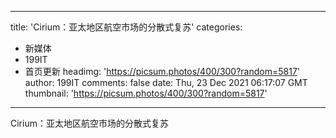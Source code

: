 
---
title: 'Cirium：亚太地区航空市场的分散式复苏'
categories: 
 - 新媒体
 - 199IT
 - 首页更新
headimg: 'https://picsum.photos/400/300?random=5817'
author: 199IT
comments: false
date: Thu, 23 Dec 2021 06:17:07 GMT
thumbnail: 'https://picsum.photos/400/300?random=5817'
---

<div>   
Cirium：亚太地区航空市场的分散式复苏  
</div>
            